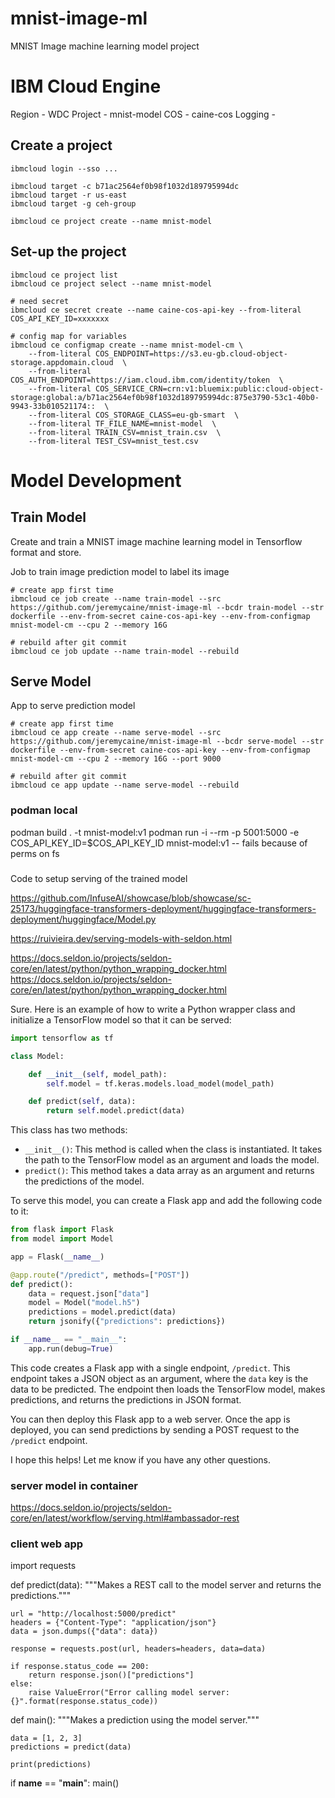 # mnist-image-ml
MNIST Image machine learning model project


# IBM Cloud Engine
Region - WDC
Project - mnist-model
COS - caine-cos
Logging - 

## Create a project
```
ibmcloud login --sso ...

ibmcloud target -c b71ac2564ef0b98f1032d189795994dc
ibmcloud target -r us-east
ibmcloud target -g ceh-group

ibmcloud ce project create --name mnist-model
```

## Set-up the project
```
ibmcloud ce project list
ibmcloud ce project select --name mnist-model

# need secret
ibmcloud ce secret create --name caine-cos-api-key --from-literal COS_API_KEY_ID=xxxxxxx

# config map for variables
ibmcloud ce configmap create --name mnist-model-cm \
    --from-literal COS_ENDPOINT=https://s3.eu-gb.cloud-object-storage.appdomain.cloud  \
    --from-literal COS_AUTH_ENDPOINT=https://iam.cloud.ibm.com/identity/token  \
    --from-literal COS_SERVICE_CRN=crn:v1:bluemix:public:cloud-object-storage:global:a/b71ac2564ef0b98f1032d189795994dc:875e3790-53c1-40b0-9943-33b010521174::  \
    --from-literal COS_STORAGE_CLASS=eu-gb-smart  \
    --from-literal TF_FILE_NAME=mnist-model  \
    --from-literal TRAIN_CSV=mnist_train.csv  \
    --from-literal TEST_CSV=mnist_test.csv
```

# Model Development

## Train Model
Create and train a MNIST image machine learning model in Tensorflow format and store.

Job to train image prediction model to label its image
```
# create app first time
ibmcloud ce job create --name train-model --src https://github.com/jeremycaine/mnist-image-ml --bcdr train-model --str dockerfile --env-from-secret caine-cos-api-key --env-from-configmap mnist-model-cm --cpu 2 --memory 16G

# rebuild after git commit
ibmcloud ce job update --name train-model --rebuild
```

## Serve Model
App to serve prediction model 
```
# create app first time
ibmcloud ce app create --name serve-model --src https://github.com/jeremycaine/mnist-image-ml --bcdr serve-model --str dockerfile --env-from-secret caine-cos-api-key --env-from-configmap mnist-model-cm --cpu 2 --memory 16G --port 9000

# rebuild after git commit
ibmcloud ce app update --name serve-model --rebuild
```

### podman local
podman build . -t mnist-model:v1
podman run -i --rm -p 5001:5000 -e COS_API_KEY_ID=$COS_API_KEY_ID mnist-model:v1
-- fails because of perms on fs

#####
Code to setup serving of the trained model

https://github.com/InfuseAI/showcase/blob/showcase/sc-25173/huggingface-transformers-deployment/huggingface-transformers-deployment/huggingface/Model.py

https://ruivieira.dev/serving-models-with-seldon.html

https://docs.seldon.io/projects/seldon-core/en/latest/python/python_wrapping_docker.html
https://docs.seldon.io/projects/seldon-core/en/latest/python/python_wrapping_docker.html 


Sure. Here is an example of how to write a Python wrapper class and initialize a TensorFlow model so that it can be served:

```python
import tensorflow as tf

class Model:

    def __init__(self, model_path):
        self.model = tf.keras.models.load_model(model_path)

    def predict(self, data):
        return self.model.predict(data)

```

This class has two methods:

* `__init__()`: This method is called when the class is instantiated. It takes the path to the TensorFlow model as an argument and loads the model.
* `predict()`: This method takes a data array as an argument and returns the predictions of the model.

To serve this model, you can create a Flask app and add the following code to it:

```python
from flask import Flask
from model import Model

app = Flask(__name__)

@app.route("/predict", methods=["POST"])
def predict():
    data = request.json["data"]
    model = Model("model.h5")
    predictions = model.predict(data)
    return jsonify({"predictions": predictions})

if __name__ == "__main__":
    app.run(debug=True)
```

This code creates a Flask app with a single endpoint, `/predict`. This endpoint takes a JSON object as an argument, where the `data` key is the data to be predicted. The endpoint then loads the TensorFlow model, makes predictions, and returns the predictions in JSON format.

You can then deploy this Flask app to a web server. Once the app is deployed, you can send predictions by sending a POST request to the `/predict` endpoint.

I hope this helps! Let me know if you have any other questions.

### server model in container
https://docs.seldon.io/projects/seldon-core/en/latest/workflow/serving.html#ambassador-rest 

### client web app
import requests

def predict(data):
    """Makes a REST call to the model server and returns the predictions."""

    url = "http://localhost:5000/predict"
    headers = {"Content-Type": "application/json"}
    data = json.dumps({"data": data})

    response = requests.post(url, headers=headers, data=data)

    if response.status_code == 200:
        return response.json()["predictions"]
    else:
        raise ValueError("Error calling model server: {}".format(response.status_code))

def main():
    """Makes a prediction using the model server."""

    data = [1, 2, 3]
    predictions = predict(data)

    print(predictions)

if __name__ == "__main__":
    main()




